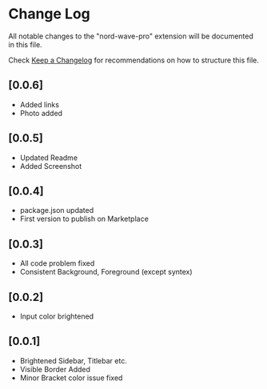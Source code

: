 # Change Log

All notable changes to the "nord-wave-pro" extension will be documented in this file.

Check [Keep a Changelog](http://keepachangelog.com/) for recommendations on how to structure this file.

## [0.0.6]

- Added links
- Photo added

## [0.0.5]

- Updated Readme
- Added Screenshot

## [0.0.4]

- package.json updated
- First version to publish on Marketplace

## [0.0.3]

- All code problem fixed
- Consistent Background, Foreground (except syntex)

## [0.0.2]

- Input color brightened

## [0.0.1]

- Brightened Sidebar, Titlebar etc.
- Visible Border Added
- Minor Bracket color issue fixed
